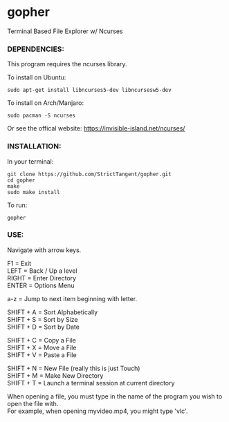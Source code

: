 # gopher
Terminal Based File Explorer w/ Ncurses

### DEPENDENCIES:

This program requires the ncurses library.

To install on Ubuntu: 
```
sudo apt-get install libncurses5-dev libncursesw5-dev
```
To install on Arch/Manjaro: 
```
sudo pacman -S ncurses
```
Or see the offical website: https://invisible-island.net/ncurses/


### INSTALLATION:

In your terminal:
```
git clone https://github.com/StrictTangent/gopher.git
cd gopher
make
sudo make install
```

To run:
```
gopher
```

### USE:

Navigate with arrow keys.

F1        =  Exit\
LEFT      =  Back / Up a level\
RIGHT     =  Enter Directory\
ENTER     =  Options Menu

a-z       =  Jump to next item beginning with letter.

SHIFT + A =  Sort Alphabetically\
SHIFT + S =  Sort by Size\
SHIFT + D =  Sort by Date

SHIFT + C =  Copy a File\
SHIFT + X =  Move a File\
SHIFT + V =  Paste a File

SHIFT + N =  New File (really this is just Touch)\
SHIFT + M =  Make New Directory\
SHIFT + T =  Launch a terminal session at current directory

When opening a file, you must type in the name of the program you wish to open the file with.\
For example, when opening myvideo.mp4, you might type 'vlc'.


